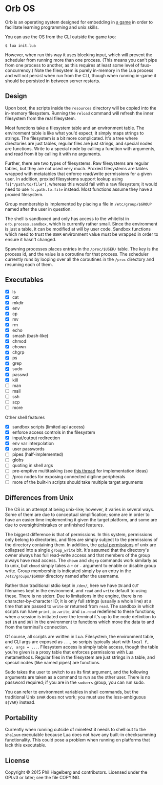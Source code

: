 # Orb OS

Orb is an operating system designed for embedding in
[a game](https://github.com/technomancy/calandria) in order to
facilitate learning programming and unix skills.

You can use the OS from the CLI outside the game too:

```
$ lua init.lua
```

However, when run this way it uses blocking input, which will prevent
the scheduler from running more than one process. (This means you
can't pipe from one process to another, as this requires at least some
level of faux-concurrency.)  Note the filesystem is purely in-memory
in the Lua process and will not persist when run from the CLI, though
when running in-game it should be persisted in between server
restarts.

## Design

Upon boot, the scripts inside the `resources` directory will be copied
into the in-memory filesystem. Running the `reload` command will
refresh the inner filesystem from the real filesystem.

Most functions take a filesystem table and an environment table. The
environment table is like what you'd expect; it simply maps strings to
strings. The filesystem is a bit more complicated. It's a tree where
directories are just tables, regular files are just strings, and
special nodes are functions. Write to a special node by calling a
function with arguments, and read from it by calling it with no
arguments.

Further, there are two types of filesystems. Raw filesystems are
regular tables, but they are not used very much. Proxied filesystems
are tables wrapped with metatables that enforce read/write permissions
for a given user. In addition, proxied filesystems support lookup
using `fs["/path/to/file"]`, whereas this would fail with a raw
filesystem; it would need to use `fs.path.to.file` instead. Most
functions assume they have a proxied filesystem.

Group membership is implemented by placing a file in
`/etc/group/$GROUP` named after the user in question.

The shell is sandboxed and only has access to the whitelist in
`orb.process.sandbox`, which is currently rather small. Since the
environment is just a table, it can be modified at will by user
code. Sandbox functions which need to trust the `USER` environment
value must be wrapped in order to ensure it hasn't changed.

Spawning processes places entries in the `/proc/$USER/` table. The key
is the process id, and the value is a coroutine for that process. The
scheduler currently runs by looping over all the coroutines in the
`/proc` directory and resuming each of them.

## Executables

* [x] ls
* [x] cat
* [x] mkdir
* [x] env
* [x] cp
* [x] mv
* [x] rm
* [x] echo
* [x] smash (bash-like)
* [x] chmod
* [x] chown
* [x] chgrp
* [x] ps
* [x] grep
* [x] sudo
* [x] passwd
* [x] kill
* [ ] man
* [ ] mail
* [ ] ssh
* [ ] scp
* [ ] more

Other shell features

* [x] sandbox scripts (limited api access)
* [x] enforce access controls in the filesystem
* [x] input/output redirection
* [x] env var interpolation
* [x] user passwords
* [ ] pipes (half-implemented)
* [ ] globs
* [ ] quoting in shell args
* [ ] pre-emptive multitasking (see [this thread](https://forum.minetest.net/viewtopic.php?f=47&t=10185) for implementation ideas)
* [ ] /proc nodes for exposing connected digiline peripherals
* [ ] more of the built-in scripts should take multiple target arguments

## Differences from Unix

The OS is an attempt at being unix-like; however, it varies in several
ways. Some of them are due to conceptual simplification; some are in
order to have an easier time implementing it given the target
platform, and some are due to oversight/mistakes or unfinished features.

The biggest difference is that of permissions. In this system,
permissions only belong to directories, and files are simply subject
to the permissions of the directory containing them. In addition, the
[octal permissions](https://en.wikipedia.org/wiki/File_system_permissions#Notation_of_traditional_Unix_permissions)
of unix are collapsed into a single `group_write` bit. It's assumed
that the directory's owner always has full read-write access and that
members of the group always have read access. The `chown` and `chgrp`
commands work similarly as to unix, but `chmod` simply takes a `+` or
`-` argument to enable or disable group write. Group membership is
indicated simply by an entry in the `/etc/groups/$GROUP` directory
named after the username.

Rather than traditional stdio kept in `/dev/`, here we have `IN` and
`OUT` filenames kept in the environment, and `read` and `write`
default to using these. There is no stderr. Due to limitations
in the engine, there is no character-by-character IO; it is only full
strings (usually a whole line) at a time that are passed to `write` or
returned from `read`. The sandbox in which scripts run have `print`,
`io.write`, and `io.read` redefined to these functions; when a session
is initiated over the terminal it's up to the node definition to set
`IN` and `OUT` in the environment to functions which move the data
to and from the terminal's connection.

Of course, all scripts are written in Lua. Filesystem, the environment
table, and CLI args are exposed as `...`, so scripts typically start
with `local f, env, args = ...`. Filesystem access is simply table
access, though the table you're given is a proxy table that enforces
permissions with Lua metamethods. Regular files in the filesystem are
just strings in a table, and special nodes (like named pipes) are
functions.

Sudo takes the user to switch to as its first argument, and the
following arguments are taken as a command to run as the other
user. There is no password required; if you are in the `sudoers`
group, you can run sudo.

You can refer to environment variables in shell commands, but the
traditional Unix `$VAR` does not work; you must use the less-ambiguous
`${VAR}` instead.

## Portability

Currently when running outside of minetest it needs to shell out to
the `sha1sum` executable because Lua does not have any built-in
checksumming functionality. This could pose a problem when running on
platforms that lack this executable.

## License

Copyright © 2015 Phil Hagelberg and contributors. Licensed under the
GPLv3 or later; see the file COPYING.
